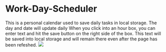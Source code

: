 # Work-Day-Scheduler
This is a personal calendar used to save daily tasks in local storage.
The day and date will update daily
When you click into an hour box, you can enter text and hit the save button on the right side of the box. 
This text will be saved into local storage and will remain there even after the page has been refeshed.
<img src="workdayscrnsht.jpg">